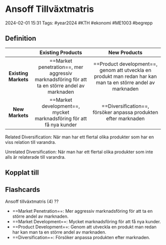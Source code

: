 # Ansoff Tillväxtmatris

2024-02-01 15:31
Tags: #year2024 #KTH #ekonomi #ME1003 #begrepp

## Definition

|  | Existing Products | New Products |
| :--: | :--: | :--: |
| **Existing Markets** | ==Market penetration==, mer aggressiv marknadsföring för att ta en större andel av marknaden | ==Product development==, genom att utveckla en produkt man redan har kan man ta en större andel av marknaden |
| **New Markets** | ==Market development==, mycket marknadsföring för att få nya kunder | ==Diversification==, försöker anpassa produkten efter marknaden  |

Related Diversification: När man har ett flertal olika produkter som har en viss relation till varandra.

Unrelated Diversification: När man har ett flertal olika produkter som inte alls är relaterade till varandra.

## Kopplat till

## Flashcards

Ansoff tillväxtmatris (4)
??
- ==Market Penetration==: Mer aggressiv marknadsföring för att ta en större andel av marknaden.
- ==Market Development==: Mycket marknadsföring för att få nya kunder.
- ==Product Development==: Genom att utveckla en produkt man redan har kan man ta en större andel av marknaden.
- ==Diversification==: Försöker anpassa produkten efter marknaden.
<!--SR:!2024-02-09,1,230!2000-01-01,1,250-->
